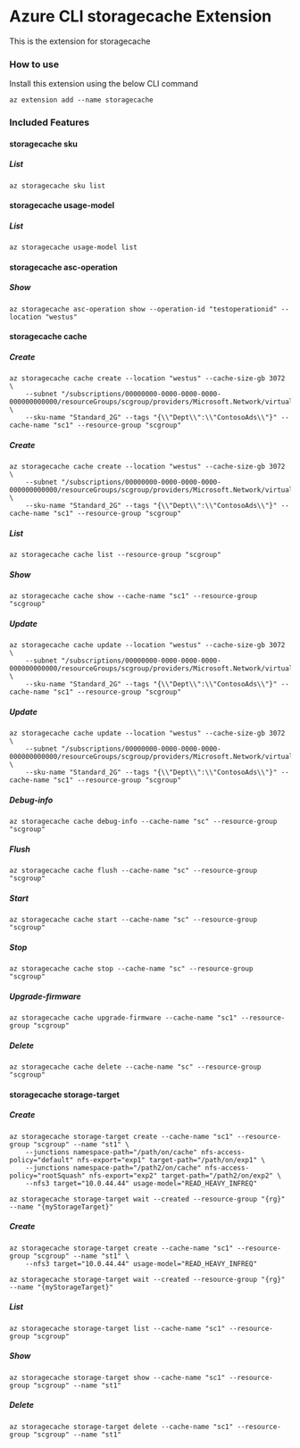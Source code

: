 # Azure CLI storagecache Extension #
This is the extension for storagecache

### How to use ###
Install this extension using the below CLI command
```
az extension add --name storagecache
```

### Included Features ###
#### storagecache sku ####
##### List #####
```
az storagecache sku list
```
#### storagecache usage-model ####
##### List #####
```
az storagecache usage-model list
```
#### storagecache asc-operation ####
##### Show #####
```
az storagecache asc-operation show --operation-id "testoperationid" --location "westus"
```
#### storagecache cache ####
##### Create #####
```
az storagecache cache create --location "westus" --cache-size-gb 3072 \
    --subnet "/subscriptions/00000000-0000-0000-0000-000000000000/resourceGroups/scgroup/providers/Microsoft.Network/virtualNetworks/scvnet/subnets/sub1" \
    --sku-name "Standard_2G" --tags "{\\"Dept\\":\\"ContosoAds\\"}" --cache-name "sc1" --resource-group "scgroup" 
```
##### Create #####
```
az storagecache cache create --location "westus" --cache-size-gb 3072 \
    --subnet "/subscriptions/00000000-0000-0000-0000-000000000000/resourceGroups/scgroup/providers/Microsoft.Network/virtualNetworks/scvnet/subnets/sub1" \
    --sku-name "Standard_2G" --tags "{\\"Dept\\":\\"ContosoAds\\"}" --cache-name "sc1" --resource-group "scgroup" 
```
##### List #####
```
az storagecache cache list --resource-group "scgroup"
```
##### Show #####
```
az storagecache cache show --cache-name "sc1" --resource-group "scgroup"
```
##### Update #####
```
az storagecache cache update --location "westus" --cache-size-gb 3072 \
    --subnet "/subscriptions/00000000-0000-0000-0000-000000000000/resourceGroups/scgroup/providers/Microsoft.Network/virtualNetworks/scvnet/subnets/sub1" \
    --sku-name "Standard_2G" --tags "{\\"Dept\\":\\"ContosoAds\\"}" --cache-name "sc1" --resource-group "scgroup" 
```
##### Update #####
```
az storagecache cache update --location "westus" --cache-size-gb 3072 \
    --subnet "/subscriptions/00000000-0000-0000-0000-000000000000/resourceGroups/scgroup/providers/Microsoft.Network/virtualNetworks/scvnet/subnets/sub1" \
    --sku-name "Standard_2G" --tags "{\\"Dept\\":\\"ContosoAds\\"}" --cache-name "sc1" --resource-group "scgroup" 
```
##### Debug-info #####
```
az storagecache cache debug-info --cache-name "sc" --resource-group "scgroup"
```
##### Flush #####
```
az storagecache cache flush --cache-name "sc" --resource-group "scgroup"
```
##### Start #####
```
az storagecache cache start --cache-name "sc" --resource-group "scgroup"
```
##### Stop #####
```
az storagecache cache stop --cache-name "sc" --resource-group "scgroup"
```
##### Upgrade-firmware #####
```
az storagecache cache upgrade-firmware --cache-name "sc1" --resource-group "scgroup"
```
##### Delete #####
```
az storagecache cache delete --cache-name "sc" --resource-group "scgroup"
```
#### storagecache storage-target ####
##### Create #####
```
az storagecache storage-target create --cache-name "sc1" --resource-group "scgroup" --name "st1" \
    --junctions namespace-path="/path/on/cache" nfs-access-policy="default" nfs-export="exp1" target-path="/path/on/exp1" \
    --junctions namespace-path="/path2/on/cache" nfs-access-policy="rootSquash" nfs-export="exp2" target-path="/path2/on/exp2" \
    --nfs3 target="10.0.44.44" usage-model="READ_HEAVY_INFREQ" 

az storagecache storage-target wait --created --resource-group "{rg}" --name "{myStorageTarget}"
```
##### Create #####
```
az storagecache storage-target create --cache-name "sc1" --resource-group "scgroup" --name "st1" \
    --nfs3 target="10.0.44.44" usage-model="READ_HEAVY_INFREQ" 

az storagecache storage-target wait --created --resource-group "{rg}" --name "{myStorageTarget}"
```
##### List #####
```
az storagecache storage-target list --cache-name "sc1" --resource-group "scgroup"
```
##### Show #####
```
az storagecache storage-target show --cache-name "sc1" --resource-group "scgroup" --name "st1"
```
##### Delete #####
```
az storagecache storage-target delete --cache-name "sc1" --resource-group "scgroup" --name "st1"
```
